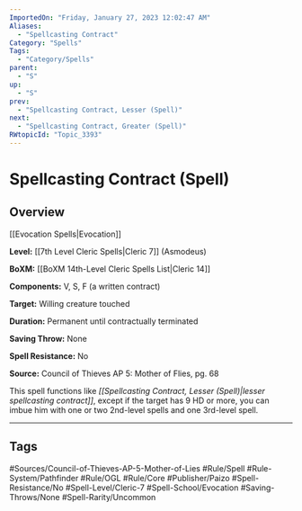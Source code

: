 ```yaml
---
ImportedOn: "Friday, January 27, 2023 12:02:47 AM"
Aliases:
  - "Spellcasting Contract"
Category: "Spells"
Tags:
  - "Category/Spells"
parent:
  - "S"
up:
  - "S"
prev:
  - "Spellcasting Contract, Lesser (Spell)"
next:
  - "Spellcasting Contract, Greater (Spell)"
RWtopicId: "Topic_3393"
---
```

# Spellcasting Contract (Spell)
## Overview
[[Evocation Spells|Evocation]]

**Level:** [[7th Level Cleric Spells|Cleric 7]] (Asmodeus)

**BoXM:** [[BoXM 14th-Level Cleric Spells List|Cleric 14]]

**Components:** V, S, F (a written contract)

**Target:** Willing creature touched

**Duration:** Permanent until contractually terminated 

**Saving Throw:** None

**Spell Resistance:** No

**Source:** Council of Thieves AP 5: Mother of Flies, pg. 68

This spell functions like *[[Spellcasting Contract, Lesser (Spell)|lesser spellcasting contract]]*, except if the target has 9 HD or more, you can imbue him with one or two 2nd-level spells and one 3rd-level spell.


---
## Tags
#Sources/Council-of-Thieves-AP-5-Mother-of-Lies #Rule/Spell #Rule-System/Pathfinder #Rule/OGL #Rule/Core #Publisher/Paizo #Spell-Resistance/No #Spell-Level/Cleric-7 #Spell-School/Evocation #Saving-Throws/None #Spell-Rarity/Uncommon

